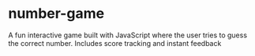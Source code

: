 # number-game
A fun interactive game built with JavaScript where the user tries to guess the correct number. Includes score tracking and instant feedback
